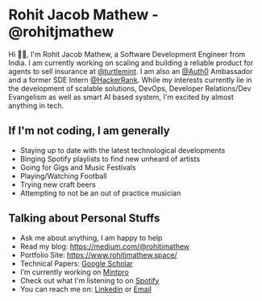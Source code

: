 # Rohit Jacob Mathew - @rohitjmathew

<!-- 
<a href="https://www.linkedin.com/in/rohitjmathew/">
  <img align="left" alt="Rohit's LinkedIn" width="22px" src="https://cdn.jsdelivr.net/npm/simple-icons@v3/icons/linkedin.svg" />
</a>
<a href="https://medium.com/@rohitjmathew">
  <img align="left" alt="Rohit's Medium Blog" width="22px" src="https://cdn.jsdelivr.net/npm/simple-icons@v3/icons/medium.svg" />
</a>
<a href="https://scholar.google.co.in/citations?user=7moht3YAAAAJ&hl=en">
  <img align="left" alt="Rohit's Medium Blog" width="22px" src="https://cdn.jsdelivr.net/npm/simple-icons@v3/icons/googlescholar.svg" />
</a>
<a href="https://www.rohitjmathew.space/">
  <img align="left" alt="Rohit's Medium Blog" width="22px" src="https://cdn.jsdelivr.net/npm/simple-icons@v3/icons/gatsby.svg" />
</a>
<a href="https://open.spotify.com/user/21loszaq56ntdqmategugxofa?si=56YIorANSaeliPYWb5ulUQ">
  <img align="left" alt="Rohit's Medium Blog" width="22px" src="https://cdn.jsdelivr.net/npm/simple-icons@v3/icons/spotify.svg" />
</a>

<br/>
-->

Hi 👋🏽, I'm Rohit Jacob Mathew, a Software Development Engineer from India. I am currently working on scaling and building a reliable product for agents to sell insurance at [@turtlemint](https://github.com/turtlemint). I am also an [@Auth0](https://github.com/auth0) Ambassador and a former SDE Intern [@HackerRank](https://github.com/interviewstreet). While my interests currently lie in the development of scalable solutions, DevOps, Developer Relations/Dev Evangelism as well as smart AI based system, I'm excited by almost anything in tech.

## If I'm not coding, I am generally

- Staying up to date with the latest technological developments
- Binging Spotify playlists to find new unheard of artists
- Going for Gigs and Music Festivals
- Playing/Watching Football
- Trying new craft beers
- Attempting to not be an out of practice musician
  
## Talking about Personal Stuffs

- Ask me about anything, I am happy to help
- Read my blog: https://medium.com/@rohitjmathew
- Portfolio Site: https://www.rohitjmathew.space/
- Technical Papers: [Google Scholar](https://scholar.google.co.in/citations?user=7moht3YAAAAJ&hl=en)
- I’m currently working on [Mintpro](https://play.google.com/store/apps/details?id=in.mintpro)
- Check out what I'm listening to on [Spotify](https://open.spotify.com/user/21loszaq56ntdqmategugxofa?si=56YIorANSaeliPYWb5ulUQ)
- You can reach me on: [Linkedin](https://www.linkedin.com/in/rohitjmathew/) or [Email](mailto:rohitjmathew@outlook.com)
 
